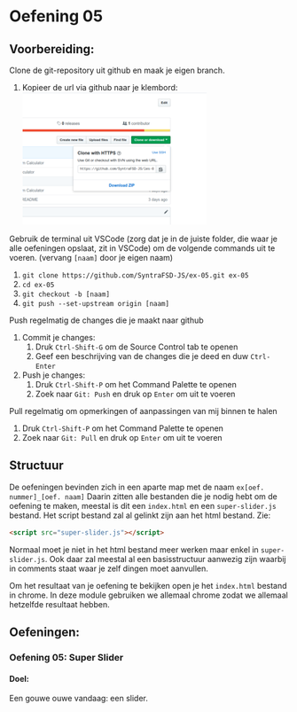 # Oefening 05

## Voorbereiding:
Clone de git-repository uit github en maak je eigen branch.
1. Kopieer de url via github naar je klembord:  
   ![Copy url](https://raw.githubusercontent.com/SyntraFSD-JS/ex-01/master/images/copy_github.png "Copy url to clipboard")

Gebruik de terminal uit VSCode 
(zorg dat je in de juiste folder, die waar je alle oefeningen opslaat, zit in VSCode)
 om de volgende commands uit te voeren.
(vervang `[naam]` door je eigen naam)

1. `git clone https://github.com/SyntraFSD-JS/ex-05.git ex-05`
2. `cd ex-05`
3. `git checkout -b [naam]`
4. `git push --set-upstream origin [naam]`

Push regelmatig de changes die je maakt naar github

1. Commit je changes:
   1. Druk `Ctrl-Shift-G` om de Source Control tab te openen
   2. Geef een beschrijving van de changes die je deed en duw `Ctrl-Enter`
2. Push je changes:
   1. Druk `Ctrl-Shift-P` om het Command Palette te openen
   2. Zoek naar `Git: Push` en druk op `Enter` om uit te voeren 
   
Pull regelmatig om opmerkingen of aanpassingen van mij binnen te halen
1. Druk `Ctrl-Shift-P` om het Command Palette te openen
2. Zoek naar `Git: Pull` en druk op `Enter` om uit te voeren 
     
## Structuur
De oefeningen bevinden zich in een aparte map met de naam `ex[oef. nummer]_[oef. naam]`
Daarin zitten alle bestanden die je nodig hebt om de oefening te maken, meestal is dit een `index.html` en een `super-slider.js` bestand.
Het script bestand zal al gelinkt zijn aan het html bestand. Zie:
```html
<script src="super-slider.js"></script>
```
Normaal moet je niet in het html bestand meer werken maar enkel in `super-slider.js`.
Ook daar zal meestal al een basisstructuur aanwezig zijn waarbij in comments staat waar je zelf dingen moet aanvullen.

Om het resultaat van je oefening te bekijken open je het `index.html` bestand in chrome.
In deze module gebruiken we allemaal chrome zodat we allemaal hetzelfde resultaat hebben.

## Oefeningen:
### Oefening 05: Super Slider
#### Doel:
Een gouwe ouwe vandaag: een slider.




   
      

